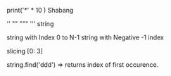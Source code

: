 
print('*' * 10 )
Shabang

''
""
"""
''' 
string

string with Index 0 to N-1
string with Negative -1 index

slicing
[0: 3]

string.find('ddd') => returns index of first occurence. 


